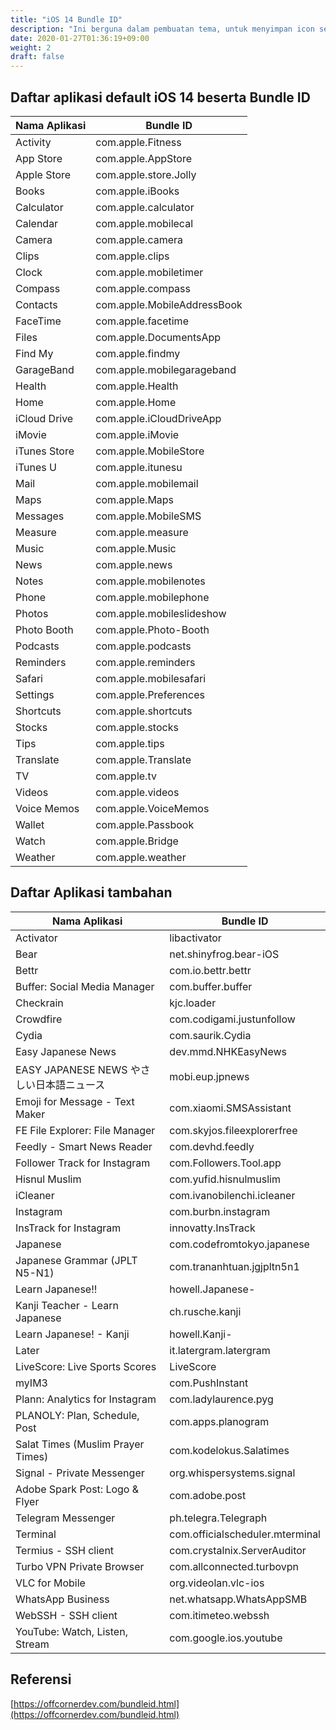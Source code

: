 ```yaml
---
title: "iOS 14 Bundle ID"
description: "Ini berguna dalam pembuatan tema, untuk menyimpan icon sesuai bundle ID"
date: 2020-01-27T01:36:19+09:00
weight: 2
draft: false
---
```


## Daftar aplikasi default iOS 14 beserta Bundle ID

Nama Aplikasi | Bundle ID
---------|--------------
Activity | com.apple.Fitness
App Store | com.apple.AppStore
Apple Store | com.apple.store.Jolly
Books  | com.apple.iBooks
Calculator | com.apple.calculator
Calendar | com.apple.mobilecal
Camera  | com.apple.camera
Clips  | com.apple.clips
Clock  | com.apple.mobiletimer
Compass  | com.apple.compass
Contacts | com.apple.MobileAddressBook
FaceTime | com.apple.facetime
Files      | com.apple.DocumentsApp
Find My  | com.apple.findmy
GarageBand | com.apple.mobilegarageband
Health  | com.apple.Health
Home  | com.apple.Home
iCloud Drive| com.apple.iCloudDriveApp
iMovie  | com.apple.iMovie
iTunes Store| com.apple.MobileStore
iTunes U | com.apple.itunesu
Mail  | com.apple.mobilemail
Maps  | com.apple.Maps
Messages | com.apple.MobileSMS
Measure  | com.apple.measure
Music  | com.apple.Music
News  | com.apple.news
Notes  | com.apple.mobilenotes
Phone  | com.apple.mobilephone
Photos  | com.apple.mobileslideshow
Photo Booth | com.apple.Photo-Booth
Podcasts | com.apple.podcasts
Reminders | com.apple.reminders
Safari  | com.apple.mobilesafari
Settings | com.apple.Preferences
Shortcuts | com.apple.shortcuts
Stocks  | com.apple.stocks
Tips  | com.apple.tips
Translate | com.apple.Translate
TV   | com.apple.tv
Videos  | com.apple.videos
Voice Memos | com.apple.VoiceMemos
Wallet  | com.apple.Passbook
Watch  | com.apple.Bridge
Weather  | com.apple.weather

## Daftar Aplikasi tambahan

Nama Aplikasi | Bundle ID
--------------|----------
Activator | libactivator
Bear | net.shinyfrog.bear-iOS
Bettr | com.io.bettr.bettr
Buffer: Social Media Manager | com.buffer.buffer
Checkrain | kjc.loader
Crowdfire | com.codigami.justunfollow
Cydia | com.saurik.Cydia
Easy Japanese News | dev.mmd.NHKEasyNews
EASY JAPANESE NEWS やさしい日本語ニュース | mobi.eup.jpnews
Emoji for Message - Text Maker | com.xiaomi.SMSAssistant
FE File Explorer: File Manager | com.skyjos.fileexplorerfree
Feedly - Smart News Reader | com.devhd.feedly
Follower Track for Instagram | com.Followers.Tool.app
Hisnul Muslim | com.yufid.hisnulmuslim
iCleaner | com.ivanobilenchi.icleaner
Instagram | com.burbn.instagram
InsTrack for Instagram | innovatty.InsTrack
Japanese | com.codefromtokyo.japanese
Japanese Grammar (JPLT N5-N1) | com.trananhtuan.jgjpltn5n1
Learn Japanese!! | howell.Japanese-
Kanji Teacher - Learn Japanese | ch.rusche.kanji
Learn Japanese! - Kanji | howell.Kanji-
Later | it.latergram.latergram
LiveScore: Live Sports Scores | LiveScore
myIM3 | com.PushInstant
Plann: Analytics for Instagram | com.ladylaurence.pyg
PLANOLY: Plan, Schedule, Post | com.apps.planogram
Salat Times (Muslim Prayer Times) | com.kodelokus.Salatimes
Signal - Private Messenger | org.whispersystems.signal
Adobe Spark Post: Logo & Flyer | com.adobe.post
Telegram Messenger | ph.telegra.Telegraph
Terminal | com.officialscheduler.mterminal
Termius - SSH client | com.crystalnix.ServerAuditor
Turbo VPN Private Browser | com.allconnected.turbovpn
VLC for Mobile | org.videolan.vlc-ios
WhatsApp Business | net.whatsapp.WhatsAppSMB
WebSSH - SSH client | com.itimeteo.webssh
YouTube: Watch, Listen, Stream | com.google.ios.youtube

## Referensi

[https://offcornerdev.com/bundleid.html](https://offcornerdev.com/bundleid.html)
